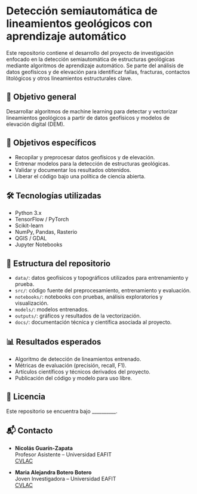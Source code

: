 # Detección semiautomática de lineamientos geológicos con aprendizaje automático

Este repositorio contiene el desarrollo del proyecto de investigación enfocado en la detección semiautomática de estructuras geológicas mediante algoritmos de aprendizaje automático. Se parte del análisis de datos geofísicos y de elevación para identificar fallas, fracturas, contactos litológicos y otros lineamientos estructurales clave.

## 🎯 Objetivo general

Desarrollar algoritmos de machine learning para detectar y vectorizar lineamientos geológicos a partir de datos geofísicos y modelos de elevación digital (DEM).

## 📌 Objetivos específicos

- Recopilar y preprocesar datos geofísicos y de elevación.
- Entrenar modelos para la detección de estructuras geológicas.
- Validar y documentar los resultados obtenidos.
- Liberar el código bajo una política de ciencia abierta.

## 🛠️ Tecnologías utilizadas

- Python 3.x
- TensorFlow / PyTorch
- Scikit-learn
- NumPy, Pandas, Rasterio
- QGIS / GDAL
- Jupyter Notebooks

## 📁 Estructura del repositorio

- `data/`: datos geofísicos y topográficos utilizados para entrenamiento y prueba.
- `src/`: código fuente del preprocesamiento, entrenamiento y evaluación.
- `notebooks/`: notebooks con pruebas, análisis exploratorios y visualización.
- `models/`: modelos entrenados.
- `outputs/`: gráficos y resultados de la vectorización.
- `docs/`: documentación técnica y científica asociada al proyecto.

## 📊 Resultados esperados

- Algoritmo de detección de lineamientos entrenado.
- Métricas de evaluación (precisión, recall, F1).
- Artículos científicos y técnicos derivados del proyecto.
- Publicación del código y modelo para uso libre.

## 📄 Licencia

Este repositorio se encuentra bajo __________.

## 📬 Contacto

- **Nicolás Guarín-Zapata**  
  Profesor Asistente – Universidad EAFIT  
  [CVLAC](https://scienti.minciencias.gov.co/cvlac/visualizador/generarCurriculoCv.do?cod_rh=0000994316)

- **Maria Alejandra Botero Botero**  
  Joven Investigadora – Universidad EAFIT  
  [CVLAC](https://scienti.minciencias.gov.co/cvlac/visualizador/generarCurriculoCv.do?cod_rh=0001826916)
